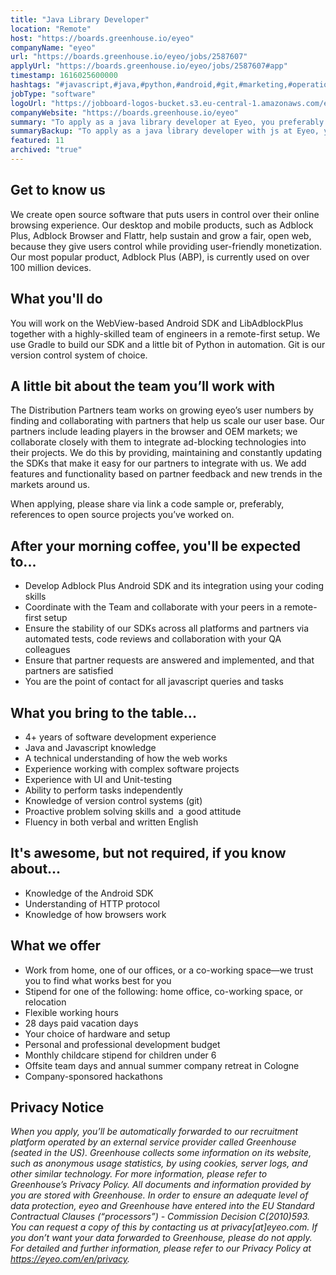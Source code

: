 ```yaml
---
title: "Java Library Developer"
location: "Remote"
host: "https://boards.greenhouse.io/eyeo"
companyName: "eyeo"
url: "https://boards.greenhouse.io/eyeo/jobs/2587607"
applyUrl: "https://boards.greenhouse.io/eyeo/jobs/2587607#app"
timestamp: 1616025600000
hashtags: "#javascript,#java,#python,#android,#git,#marketing,#operations,#English"
jobType: "software"
logoUrl: "https://jobboard-logos-bucket.s3.eu-central-1.amazonaws.com/eyeo"
companyWebsite: "https://boards.greenhouse.io/eyeo"
summary: "To apply as a java library developer at Eyeo, you preferably need to have 4+ years of software development experience."
summaryBackup: "To apply as a java library developer with js at Eyeo, you preferably need to have some knowledge of: #javascript, #java, #android."
featured: 11
archived: "true"
---
```


## Get to know us

We create open source software that puts users in control over their online browsing experience. Our desktop and mobile products, such as Adblock Plus, Adblock Browser and Flattr, help sustain and grow a fair, open web, because they give users control while providing user-friendly monetization. Our most popular product, Adblock Plus (ABP), is currently used on over 100 million devices.

## What you'll do

You will work on the WebView-based Android SDK and LibAdblockPlus together with a highly-skilled team of engineers in a remote-first setup. We use Gradle to build our SDK and a little bit of Python in automation. Git is our version control system of choice.

## A little bit about the team you’ll work with

The Distribution Partners team works on growing eyeo’s user numbers by finding and collaborating with partners that help us scale our user base. Our partners include leading players in the browser and OEM markets; we collaborate closely with them to integrate ad-blocking technologies into their projects. We do this by providing, maintaining and constantly updating the SDKs that make it easy for our partners to integrate with us. We add features and functionality based on partner feedback and new trends in the markets around us.

When applying, please share via link a code sample or, preferably, references to open source projects you’ve worked on.

## After your morning coffee, you'll be expected to...

*   Develop Adblock Plus Android SDK and its integration using your coding skills
*   Coordinate with the Team and collaborate with your peers in a remote-first setup
*   Ensure the stability of our SDKs across all platforms and partners via automated tests, code reviews and collaboration with your QA colleagues
*   Ensure that partner requests are answered and implemented, and that partners are satisfied
*   You are the point of contact for all javascript queries and tasks

## What you bring to the table...

*   4+ years of software development experience
*   Java and Javascript knowledge
*   A technical understanding of how the web works
*   Experience working with complex software projects
*   Experience with UI and Unit-testing
*   Ability to perform tasks independently
*   Knowledge of version control systems (git)
*   Proactive problem solving skills and  a good attitude
*   Fluency in both verbal and written English

## It's awesome, but not required, if you know about...

*   Knowledge of the Android SDK
*   Understanding of HTTP protocol 
*   Knowledge of how browsers work

## What we offer

*   Work from home, one of our offices, or a co-working space—we trust you to find what works best for you
*   Stipend for one of the following: home office, co-working space, or relocation
*   Flexible working hours
*   28 days paid vacation days 
*   Your choice of hardware and setup
*   Personal and professional development budget
*   Monthly childcare stipend for children under 6
*   Offsite team days and annual summer company retreat in Cologne
*   Company-sponsored hackathons

## Privacy Notice

_When you apply, you’ll be automatically forwarded to our recruitment platform operated by an external service provider called Greenhouse (seated in the US). Greenhouse collects some information on its website, such as anonymous usage statistics, by using cookies, server logs, and other similar technology. For more information, please refer to Greenhouse’s Privacy Policy. All documents and information provided by you are stored with Greenhouse. In order to ensure an adequate level of data protection, eyeo and Greenhouse have entered into the EU Standard Contractual Clauses (“processors”) - Commission Decision C(2010)593. You can request a copy of this by contacting us at privacy\[at\]eyeo.com. If you don’t want your data forwarded to Greenhouse, please do not apply. For detailed and further information, please refer to our Privacy Policy at https://eyeo.com/en/privacy._
